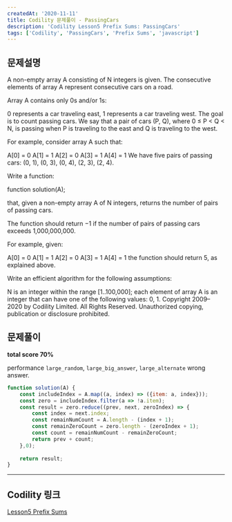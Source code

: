 ```yaml
---
createdAt: '2020-11-11'
title: Codility 문제풀이 - PassingCars
description: 'Codility Lesson5 Prefix Sums: PassingCars'
tags: ['Codility', 'PassingCars', 'Prefix Sums', 'javascript']
---
```


## 문제설명
A non-empty array A consisting of N integers is given. The consecutive elements of array A represent consecutive cars on a road.

Array A contains only 0s and/or 1s:

0 represents a car traveling east,
1 represents a car traveling west.
The goal is to count passing cars. We say that a pair of cars (P, Q), where 0 ≤ P < Q < N, is passing when P is traveling to the east and Q is traveling to the west.

For example, consider array A such that:

  A[0] = 0
  A[1] = 1
  A[2] = 0
  A[3] = 1
  A[4] = 1
We have five pairs of passing cars: (0, 1), (0, 3), (0, 4), (2, 3), (2, 4).

Write a function:

function solution(A);

that, given a non-empty array A of N integers, returns the number of pairs of passing cars.

The function should return −1 if the number of pairs of passing cars exceeds 1,000,000,000.

For example, given:

  A[0] = 0
  A[1] = 1
  A[2] = 0
  A[3] = 1
  A[4] = 1
the function should return 5, as explained above.

Write an efficient algorithm for the following assumptions:

N is an integer within the range [1..100,000];
each element of array A is an integer that can have one of the following values: 0, 1.
Copyright 2009–2020 by Codility Limited. All Rights Reserved. Unauthorized copying, publication or disclosure prohibited.

## 문제풀이

**total score 70%**

performance `large_random`, `large_big_answer`, `large_alternate` wrong answer.

```javascript
function solution(A) {
    const includeIndex = A.map((a, index) => ({item: a, index}));
    const zero = includeIndex.filter(a => !a.item);
    const result = zero.reduce((prev, next, zeroIndex) => {
        const index = next.index;
        const remainNumCount = A.length - (index + 1);
        const remainZeroCount = zero.length - (zeroIndex + 1);
        const count = remainNumCount - remainZeroCount;
        return prev + count;
    },0);
    
    return result;
}
```  

---

## Codility 링크
<a href="https://app.codility.com/programmers/lessons/5-prefix_sums/" target="_blank">Lesson5 Prefix Sums</a>
